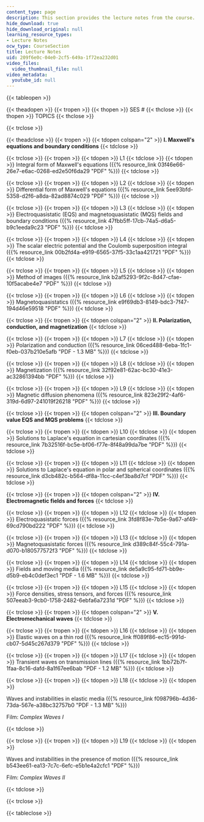 ```yaml
---
content_type: page
description: This section provides the lecture notes from the course.
hide_download: true
hide_download_original: null
learning_resource_types:
- Lecture Notes
ocw_type: CourseSection
title: Lecture Notes
uid: 209f6e0c-04e0-2cf5-649a-1f72ea232d01
video_files:
  video_thumbnail_file: null
video_metadata:
  youtube_id: null
---
```


{{< tableopen >}}


{{< theadopen >}}
{{< tropen >}}
{{< thopen >}}
SES #
{{< thclose >}}
{{< thopen >}}
TOPICS
{{< thclose >}}

{{< trclose >}}

{{< theadclose >}}
{{< tropen >}}
{{< tdopen colspan="2" >}}
**I. Maxwell's equations and boundary conditions**
{{< tdclose >}}

{{< trclose >}}
{{< tropen >}}
{{< tdopen >}}
L1
{{< tdclose >}}
{{< tdopen >}}
Integral form of Maxwell's equations ({{% resource_link 03f46e66-26e7-e6ac-0268-ed2e50f6da29 "PDF" %}})
{{< tdclose >}}

{{< trclose >}}
{{< tropen >}}
{{< tdopen >}}
L2
{{< tdclose >}}
{{< tdopen >}}
Differential form of Maxwell's equations ({{% resource_link 5ee93bfd-5358-d2f6-a8da-82ad8874c029 "PDF" %}})
{{< tdclose >}}

{{< trclose >}}
{{< tropen >}}
{{< tdopen >}}
L3
{{< tdclose >}}
{{< tdopen >}}
Electroquasistatic (EQS) and magnetoquasistatic (MQS) fields and boundary conditions ({{% resource_link 47fbb5ff-17cb-74a5-d6a5-b9c1eeda9c23 "PDF" %}})
{{< tdclose >}}

{{< trclose >}}
{{< tropen >}}
{{< tdopen >}}
L4
{{< tdclose >}}
{{< tdopen >}}
The scalar electric potential and the Coulomb superposition integral ({{% resource_link 00b2fd4a-e919-6565-37f5-33c1aa421721 "PDF" %}})
{{< tdclose >}}

{{< trclose >}}
{{< tropen >}}
{{< tdopen >}}
L5
{{< tdclose >}}
{{< tdopen >}}
Method of images ({{% resource_link b2af5293-9f2c-8d47-cfae-10f5acabe4e7 "PDF" %}})
{{< tdclose >}}

{{< trclose >}}
{{< tropen >}}
{{< tdopen >}}
L6
{{< tdclose >}}
{{< tdopen >}}
Magnetoquasistatics ({{% resource_link e9f69db3-8149-bdc3-7f47-194d46e59518 "PDF" %}})
{{< tdclose >}}

{{< trclose >}}
{{< tropen >}}
{{< tdopen colspan="2" >}}
**II. Polarization, conduction, and magnetization**
{{< tdclose >}}

{{< trclose >}}
{{< tropen >}}
{{< tdopen >}}
L7
{{< tdclose >}}
{{< tdopen >}}
Polarization and conduction ({{% resource_link 06ced488-6eba-1fc1-f0eb-037b210e5afb "PDF - 1.3 MB" %}})
{{< tdclose >}}

{{< trclose >}}
{{< tropen >}}
{{< tdopen >}}
L8
{{< tdclose >}}
{{< tdopen >}}
Magnetization ({{% resource_link 32f92e81-62ac-bc30-41e3-ac32861394bb "PDF" %}})
{{< tdclose >}}

{{< trclose >}}
{{< tropen >}}
{{< tdopen >}}
L9
{{< tdclose >}}
{{< tdopen >}}
Magnetic diffusion phenomena ({{% resource_link 823e29f2-4af6-319d-6d97-241019f26218 "PDF" %}})
{{< tdclose >}}

{{< trclose >}}
{{< tropen >}}
{{< tdopen colspan="2" >}}
**III. Boundary value EQS and MQS problems**
{{< tdclose >}}

{{< trclose >}}
{{< tropen >}}
{{< tdopen >}}
L10
{{< tdclose >}}
{{< tdopen >}}
Solutions to Laplace's equation in cartesian coordinates ({{% resource_link 7b32516f-bc5e-bf06-f77e-8f48a99da7be "PDF" %}})
{{< tdclose >}}

{{< trclose >}}
{{< tropen >}}
{{< tdopen >}}
L11
{{< tdclose >}}
{{< tdopen >}}
Solutions to Laplace's equation in polar and spherical coordinates ({{% resource_link d3cb482c-b564-df8a-11cc-c4ef3ba8d7cf "PDF" %}})
{{< tdclose >}}

{{< trclose >}}
{{< tropen >}}
{{< tdopen colspan="2" >}}
**IV. Electromagnetic fields and forces**
{{< tdclose >}}

{{< trclose >}}
{{< tropen >}}
{{< tdopen >}}
L12
{{< tdclose >}}
{{< tdopen >}}
Electroquasistatic forces ({{% resource_link 3fd8f83e-7b5e-9a67-af49-69cd790bd222 "PDF" %}})
{{< tdclose >}}

{{< trclose >}}
{{< tropen >}}
{{< tdopen >}}
L13
{{< tdclose >}}
{{< tdopen >}}
Magnetoquasistatic forces ({{% resource_link d389c84f-55c4-791a-d070-b180577572f3 "PDF" %}})
{{< tdclose >}}

{{< trclose >}}
{{< tropen >}}
{{< tdopen >}}
L14
{{< tdclose >}}
{{< tdopen >}}
Fields and moving media ({{% resource_link de5a9c95-fd71-bb9e-d5b9-eb4c0def3ec1 "PDF - 1.6 MB" %}})
{{< tdclose >}}

{{< trclose >}}
{{< tropen >}}
{{< tdopen >}}
L15
{{< tdclose >}}
{{< tdopen >}}
Force densities, stress tensors, and forces ({{% resource_link 507eeab3-9cb0-1758-2482-6ebfa6a7231d "PDF" %}})
{{< tdclose >}}

{{< trclose >}}
{{< tropen >}}
{{< tdopen colspan="2" >}}
**V. Electromechanical waves**
{{< tdclose >}}

{{< trclose >}}
{{< tropen >}}
{{< tdopen >}}
L16
{{< tdclose >}}
{{< tdopen >}}
Elastic waves on a thin rod ({{% resource_link ff089f86-ec15-991d-cb07-5d45c267d379 "PDF" %}})
{{< tdclose >}}

{{< trclose >}}
{{< tropen >}}
{{< tdopen >}}
L17
{{< tdclose >}}
{{< tdopen >}}
Transient waves on transmission lines ({{% resource_link 1bb72b7f-1faa-8c16-dafd-8a1f67ee6bab "PDF - 1.2 MB" %}})
{{< tdclose >}}

{{< trclose >}}
{{< tropen >}}
{{< tdopen >}}
L18
{{< tdclose >}}
{{< tdopen >}}


Waves and instabilities in elastic media ({{% resource_link f098796b-4d36-73da-567e-a38bc32757b0 "PDF - 1.3 MB" %}})

Film: _Complex Waves I_


{{< tdclose >}}

{{< trclose >}}
{{< tropen >}}
{{< tdopen >}}
L19
{{< tdclose >}}
{{< tdopen >}}


Waves and instabilities in the presence of motion ({{% resource_link b543ee61-ea13-7c7c-6efc-e5b1e4a2cfc1 "PDF" %}})

Film: _Complex Waves II_


{{< tdclose >}}

{{< trclose >}}

{{< tableclose >}}